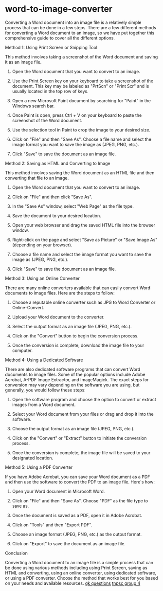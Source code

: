 # word-to-image-converter
Converting a Word document into an image file is a relatively simple process that can be done in a few steps. There are a few different methods for converting a Word document to an image, so we have put together this comprehensive guide to cover all the different options.

Method 1: Using Print Screen or Snipping Tool

This method involves taking a screenshot of the Word document and saving it as an image file.

1. Open the Word document that you want to convert to an image.

2. Use the Print Screen key on your keyboard to take a screenshot of the document. This key may be labeled as "PrtScn" or "Print Scr" and is usually located in the top row of keys.

3. Open a new Microsoft Paint document by searching for "Paint" in the Windows search bar.

4. Once Paint is open, press Ctrl + V on your keyboard to paste the screenshot of the Word document.

5. Use the selection tool in Paint to crop the image to your desired size.

6. Click on "File" and then "Save As". Choose a file name and select the image format you want to save the image as (JPEG, PNG, etc.).

7. Click "Save" to save the document as an image file.

Method 2: Saving as HTML and Converting to Image

This method involves saving the Word document as an HTML file and then converting that file to an image.

1. Open the Word document that you want to convert to an image.

2. Click on "File" and then click "Save As".

3. In the "Save As" window, select "Web Page" as the file type.

4. Save the document to your desired location.

5. Open your web browser and drag the saved HTML file into the browser window.

6. Right-click on the page and select "Save as Picture" or "Save Image As" (depending on your browser).

7. Choose a file name and select the image format you want to save the image as (JPEG, PNG, etc.).

8. Click "Save" to save the document as an image file.

Method 3: Using an Online Converter

There are many online converters available that can easily convert Word documents to image files. Here are the steps to follow:

1. Choose a reputable online converter such as JPG to Word Converter or Online-Convert.

2. Upload your Word document to the converter.

3. Select the output format as an image file (JPEG, PNG, etc.).

4. Click on the "Convert" button to begin the conversion process.

5. Once the conversion is complete, download the image file to your computer.

Method 4: Using a Dedicated Software

There are also dedicated software programs that can convert Word documents to image files. Some of the popular options include Adobe Acrobat, A-PDF Image Extractor, and ImageMagick. The exact steps for conversion may vary depending on the software you are using, but generally, you would follow these steps:

1. Open the software program and choose the option to convert or extract images from a Word document.

2. Select your Word document from your files or drag and drop it into the software.

3. Choose the output format as an image file (JPEG, PNG, etc.).

4. Click on the "Convert" or "Extract" button to initiate the conversion process.

5. Once the conversion is complete, the image file will be saved to your designated location.

Method 5: Using a PDF Converter

If you have Adobe Acrobat, you can save your Word document as a PDF and then use the software to convert the PDF to an image file. Here's how:

1. Open your Word document in Microsoft Word.

2. Click on "File" and then "Save As". Choose "PDF" as the file type to save as.

3. Once the document is saved as a PDF, open it in Adobe Acrobat.

4. Click on "Tools" and then "Export PDF".

5. Choose an image format (JPEG, PNG, etc.) as the output format.

6. Click on "Export" to save the document as an image file.

Conclusion

Converting a Word document to an image file is a simple process that can be done using various methods including using Print Screen, saving as HTML and converting, using an online converter, using dedicated software, or using a PDF converter. Choose the method that works best for you based on your needs and available resources. 
<a href="https://www.tnpscgroup4.in/gk-questions.html">gk questions</a>
<a href="https://www.tnpscgroup4.in">tnpsc group 4</a>
